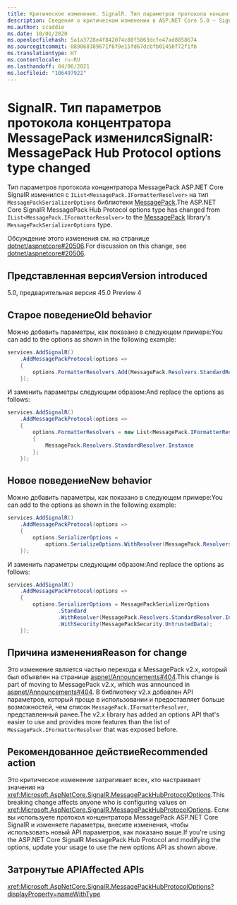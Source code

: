 ```yaml
---
title: Критическое изменение. SignalR. Тип параметров протокола концентратора MessagePack изменился
description: Сведения о критическом изменении в ASP.NET Core 5.0 — SignalR. Тип параметров протокола концентратора MessagePack изменился
ms.author: scaddie
ms.date: 10/01/2020
ms.openlocfilehash: 5a1a3728e4f842074c80f5063dcfe47ad8858674
ms.sourcegitcommit: 089068389671f6f9e15fd67dcbfb0145bf72f1fb
ms.translationtype: HT
ms.contentlocale: ru-RU
ms.lasthandoff: 04/06/2021
ms.locfileid: "106497922"
---
```

# <a name="signalr-messagepack-hub-protocol-options-type-changed"></a><span data-ttu-id="6b7ce-103">SignalR. Тип параметров протокола концентратора MessagePack изменился</span><span class="sxs-lookup"><span data-stu-id="6b7ce-103">SignalR: MessagePack Hub Protocol options type changed</span></span>

<span data-ttu-id="6b7ce-104">Тип параметров протокола концентратора MessagePack ASP.NET Core SignalR изменился с `IList<MessagePack.IFormatterResolver>` на тип `MessagePackSerializerOptions` библиотеки [MessagePack](https://www.nuget.org/packages/MessagePack).</span><span class="sxs-lookup"><span data-stu-id="6b7ce-104">The ASP.NET Core SignalR MessagePack Hub Protocol options type has changed from `IList<MessagePack.IFormatterResolver>` to the [MessagePack](https://www.nuget.org/packages/MessagePack) library's `MessagePackSerializerOptions` type.</span></span>

<span data-ttu-id="6b7ce-105">Обсуждение этого изменения см. на странице [dotnet/aspnetcore#20506](https://github.com/dotnet/aspnetcore/issues/20506).</span><span class="sxs-lookup"><span data-stu-id="6b7ce-105">For discussion on this change, see [dotnet/aspnetcore#20506](https://github.com/dotnet/aspnetcore/issues/20506).</span></span>

## <a name="version-introduced"></a><span data-ttu-id="6b7ce-106">Представленная версия</span><span class="sxs-lookup"><span data-stu-id="6b7ce-106">Version introduced</span></span>

<span data-ttu-id="6b7ce-107">5.0, предварительная версия 4</span><span class="sxs-lookup"><span data-stu-id="6b7ce-107">5.0 Preview 4</span></span>

## <a name="old-behavior"></a><span data-ttu-id="6b7ce-108">Старое поведение</span><span class="sxs-lookup"><span data-stu-id="6b7ce-108">Old behavior</span></span>

<span data-ttu-id="6b7ce-109">Можно добавить параметры, как показано в следующем примере:</span><span class="sxs-lookup"><span data-stu-id="6b7ce-109">You can add to the options as shown in the following example:</span></span>

```csharp
services.AddSignalR()
    .AddMessagePackProtocol(options =>
    {
        options.FormatterResolvers.Add(MessagePack.Resolvers.StandardResolver.Instance);
    });
```

<span data-ttu-id="6b7ce-110">И заменить параметры следующим образом:</span><span class="sxs-lookup"><span data-stu-id="6b7ce-110">And replace the options as follows:</span></span>

```csharp
services.AddSignalR()
    .AddMessagePackProtocol(options =>
    {
        options.FormatterResolvers = new List<MessagePack.IFormatterResolver>()
        {
            MessagePack.Resolvers.StandardResolver.Instance
        };
    });
```

## <a name="new-behavior"></a><span data-ttu-id="6b7ce-111">Новое поведение</span><span class="sxs-lookup"><span data-stu-id="6b7ce-111">New behavior</span></span>

<span data-ttu-id="6b7ce-112">Можно добавить параметры, как показано в следующем примере:</span><span class="sxs-lookup"><span data-stu-id="6b7ce-112">You can add to the options as shown in the following example:</span></span>

```csharp
services.AddSignalR()
    .AddMessagePackProtocol(options =>
    {
        options.SerializerOptions =
            options.SerializeOptions.WithResolver(MessagePack.Resolvers.StandardResolver.Instance);
    });
```

<span data-ttu-id="6b7ce-113">И заменить параметры следующим образом:</span><span class="sxs-lookup"><span data-stu-id="6b7ce-113">And replace the options as follows:</span></span>

```csharp
services.AddSignalR()
    .AddMessagePackProtocol(options =>
    {
        options.SerializerOptions = MessagePackSerializerOptions
                .Standard
                .WithResolver(MessagePack.Resolvers.StandardResolver.Instance)
                .WithSecurity(MessagePackSecurity.UntrustedData);
    });
```

## <a name="reason-for-change"></a><span data-ttu-id="6b7ce-114">Причина изменения</span><span class="sxs-lookup"><span data-stu-id="6b7ce-114">Reason for change</span></span>

<span data-ttu-id="6b7ce-115">Это изменение является частью перехода к MessagePack v2.x, который был объявлен на странице [aspnet/Announcements#404](https://github.com/aspnet/Announcements/issues/404).</span><span class="sxs-lookup"><span data-stu-id="6b7ce-115">This change is part of moving to MessagePack v2.x, which was announced in [aspnet/Announcements#404](https://github.com/aspnet/Announcements/issues/404).</span></span> <span data-ttu-id="6b7ce-116">В библиотеку v2.x добавлен API параметров, который проще в использовании и предоставляет больше возможностей, чем список `MessagePack.IFormatterResolver`, представленный ранее.</span><span class="sxs-lookup"><span data-stu-id="6b7ce-116">The v2.x library has added an options API that's easier to use and provides more features than the list of `MessagePack.IFormatterResolver` that was exposed before.</span></span>

## <a name="recommended-action"></a><span data-ttu-id="6b7ce-117">Рекомендованное действие</span><span class="sxs-lookup"><span data-stu-id="6b7ce-117">Recommended action</span></span>

<span data-ttu-id="6b7ce-118">Это критическое изменение затрагивает всех, кто настраивает значения на <xref:Microsoft.AspNetCore.SignalR.MessagePackHubProtocolOptions>.</span><span class="sxs-lookup"><span data-stu-id="6b7ce-118">This breaking change affects anyone who is configuring values on <xref:Microsoft.AspNetCore.SignalR.MessagePackHubProtocolOptions>.</span></span> <span data-ttu-id="6b7ce-119">Если вы используете протокол концентратора MessagePack ASP.NET Core SignalR и изменяете параметры, внесите изменения, чтобы использовать новый API параметров, как показано выше.</span><span class="sxs-lookup"><span data-stu-id="6b7ce-119">If you're using the ASP.NET Core SignalR MessagePack Hub Protocol and modifying the options, update your usage to use the new options API as shown above.</span></span>

## <a name="affected-apis"></a><span data-ttu-id="6b7ce-120">Затронутые API</span><span class="sxs-lookup"><span data-stu-id="6b7ce-120">Affected APIs</span></span>

<xref:Microsoft.AspNetCore.SignalR.MessagePackHubProtocolOptions?displayProperty=nameWithType>

<!--

### Category

ASP.NET Core

### Affected APIs

`T:Microsoft.AspNetCore.SignalR.MessagePackHubProtocolOptions`

-->
